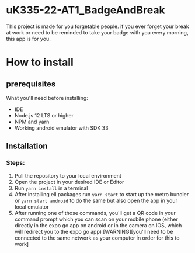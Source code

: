 # uK335-22-AT1_BadgeAndBreak
This project is made for you forgetable people. if you ever forget your break at work or need to be reminded to take your badge with you every morning, this app is for you.

# How to install

## prerequisites

What you'll need before installing:
- IDE
- Node.js 12 LTS or higher
- NPM and yarn
- Working android emulator with SDK 33

## Installation

### Steps:

1. Pull the repository to your local environment
2. Open the project in your desired IDE or Editor
3. Run ```yarn install``` in a terminal
4. After installing ell packages run ```yarn start``` to start up the metro bundler or ```yarn start android``` to do the same but also open the app in your local emulator
5. After running one of those commands, you'll get a QR code in your command prompt which you can scan on your mobile phone (either directly in the expo go app on android or in the camera on IOS, which will redirect you to the expo go app)   [WARNING][you'll need to be connected to the same network as your computer in order for this to work]
